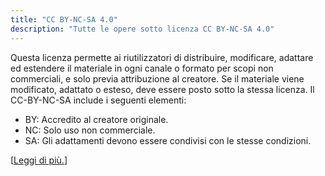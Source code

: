 ```yaml
---
title: "CC BY-NC-SA 4.0"
description: "Tutte le opere sotto licenza CC BY-NC-SA 4.0"
---
```


Questa licenza permette ai riutilizzatori di distribuire, modificare, adattare ed estendere il materiale in ogni canale o formato per scopi non commerciali, e solo previa attribuzione al creatore. Se il materiale viene modificato, adattato o esteso, deve essere posto sotto la stessa licenza. Il CC-BY-NC-SA include i seguenti elementi:

- BY: Accredito al creatore originale.
- NC: Solo uso non commerciale.
- SA: Gli adattamenti devono essere condivisi con le stesse condizioni.

[[Leggi di più.](https://creativecommons.org/licenses/by-nc-sa/4.0/)]
